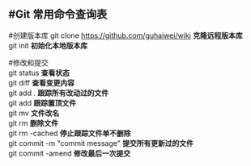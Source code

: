 #Git 常用命令查询表
---
#创建版本库
git clone <https://github.com/guhaiwei/wiki> **克隆远程版本库**   
git init **初始化本地版本库**   

#修改和提交   
git status **查看状态**   
git diff **查看变更内容**   
git add . **跟踪所有改动过的文件**   
git add <file> **跟踪置顶文件**   
git mv <old> <new> **文件改名**   
git rm <filr> **删除文件**   
git rm -cached <file> **停止跟踪文件单不删除**   
git commit -m "commit message" **提交所有更新过的文件**   
git commit -amend **修改最后一次提交**   


